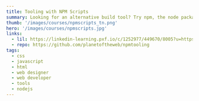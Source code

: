 ```yaml
---
title: Tooling with NPM Scripts
summary: Looking for an alternative build tool? Try npm, the node package manager. Learn how to create npm scripts to automate all sorts of build tasks.
thumb: '/images/courses/npmscripts_tn.png'
hero: '/images/courses/npmscripts.jpg'
links:
  - lil: https://linkedin-learning.pxf.io/c/1252977/449670/8005?u=https%3A%2F%2Fwww.linkedin.com%2Flearning%2Ftooling-with-npm-scripts
  - repo: https://github.com/planetoftheweb/npmtooling
tags:
  - css
  - javascript
  - html
  - web designer
  - web developer
  - tools
  - nodejs
---
```

